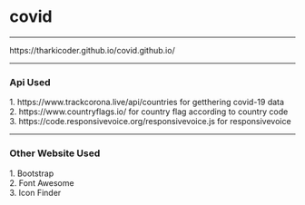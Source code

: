 # covid
<hr>
https://tharkicoder.github.io/covid.github.io/
<hr>
<h3>Api Used</h3>
1. https://www.trackcorona.live/api/countries for getthering covid-19 data<br>
2. https://www.countryflags.io/ for country flag according to country code
3. https://code.responsivevoice.org/responsivevoice.js for responsivevoice
<hr>
<h3>Other Website Used</h3>
1. Bootstrap<br>
2. Font Awesome<br>
3. Icon Finder
